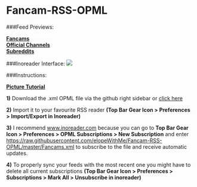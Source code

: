 # Fancam-RSS-OPML

###Feed Previews:

<strong><a href="http://www.inoreader.com/stream/user/1005702532/tag/Fancams/view/html">Fancams</a></strong></br>
<strong><a href="http://www.inoreader.com/stream/user/1005702532/tag/Official%20Channels/view/html">Official Channels</a></strong></br>
<strong><a href="http://www.inoreader.com/stream/user/1005702532/tag/Reddit/view/html">Subreddits</a></strong></br>

###Inoreader Interface:
<img src="http://i.imgur.com/NtKrm5r.png"/>

###Instructions:

<strong>[Picture Tutorial](http://imgur.com/a/brEwL)</strong>

<strong>1)</strong> Download the .xml OPML file via the github right sidebar or [click here](https://github.com/elopeWithMe/Fancam-RSS-OPML/archive/master.zip) 

<strong>2)</strong> Import it to your favourite RSS reader <strong>(Top Bar Gear Icon > Preferences > Import/Export in Inoreader)</strong>

<strong>3)</strong> I recommend www.inoreader.com because you can go to <strong>Top Bar Gear Icon > Preferences > OPML Subscriptions > New Subscription</strong> and enter https://raw.githubusercontent.com/elopeWithMe/Fancam-RSS-OPML/master/Fancams.xml to subscribe to the file and receive automatic updates. 

<strong>4)</strong> To properly sync your feeds with the most recent one you might have to delete all current subscriptions <strong>(Top Bar Gear Icon > Preferences > Subscriptions > Mark All > Unsubscribe in inoreader)</strong>
